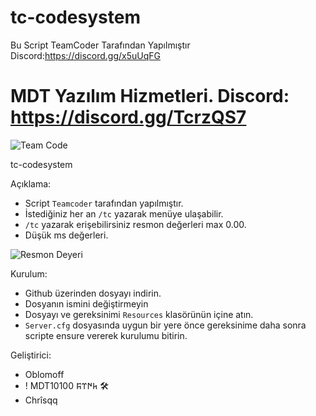 # tc-codesystem
Bu Script TeamCoder Tarafından Yapılmıştır 
Discord:https://discord.gg/x5uUqFG
# MDT Yazılım Hizmetleri. Discord: https://discord.gg/TcrzQS7


![Team Code](https://cdn.discordapp.com/attachments/818940399682977792/819280388441505833/unknown_1.png)


tc-codesystem

Açıklama:
- Script `Teamcoder` tarafından yapılmıştır.
- İstediğiniz her an `/tc` yazarak menüye ulaşabilir.
- `/tc` yazarak erişebilirsiniz resmon değerleri max 0.00.
- Düşük ms değerleri.

![Resmon Deyeri](https://cdn.discordapp.com/attachments/818940399682977792/819282661423972362/unknown.png)

Kurulum:
- Github üzerinden dosyayı indirin.
- Dosyanın ismini değiştirmeyin
- Dosyayı ve gereksinimi `Resources` klasörünün içine atın.
- `Server.cfg` dosyasında uygun bir yere önce gereksinime daha sonra scripte ensure vererek kurulumu bitirin.




Geliştirici:
- Oblomoff 
- ! MDT10100 𐱅𐰇𐰼𐰰 🛠 
- Chrîsqq
